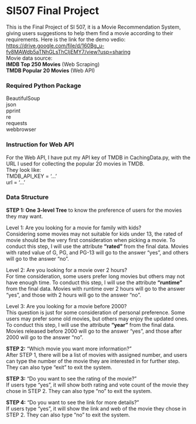 # SI507 Final Project
This is the Final Project of SI 507, it is a Movie Recommendation System, giving users suggestions to help them find a movie according to their requirements. Here is the link for the demo vedio: https://drive.google.com/file/d/160Bg_u-fv8MAWdb5aTNhGLsThCIjEMY7/view?usp=sharing <br>
Movie data source: <br>
**IMDB Top 250 Movies** (Web Scraping) <br>
**TMDB Popular 20 Movies** (Web API)

### Required Python Package
BeautifulSoup <br>
json <br>
pprint <br>
re <br>
requests <br>
webbrowser 

### Instruction for Web API
For the Web API, I have put my API key of TMDB in CachingData.py, with the URL I used for collecting the popular 20 movies in TMDB. <br>
They look like: <br>
TMDB_API_KEY = ‘…’ <br>
url = ‘…’

### Data Structure
**STEP 1: One 3-level Tree** to know the preference of users for the movies they may want. <br>

Level 1: Are you looking for a movie for family with kids? <br>
Considering some movies may not suitable for kids under 13, the rated of movie should be the very first consideration when picking a movie. To conduct this step, I will use the attribute **“rated”** from the final data. Movies with rated value of G, PG, and PG-13 will go to the answer “yes”, and others will go to the answer “no”. <br>

Level 2: Are you looking for a movie over 2 hours? <br>
For time consideration, some users prefer long movies but others may not have enough time. To conduct this step, I will use the attribute **“runtime”** from the final data. Movies with runtime over 2 hours will go to the answer “yes”, and those with 2 hours will go to the answer “no”. <br>

Level 3: Are you looking for a movie before 2000? <br>
This question is just for some consideration of personal preference. Some users may prefer some old movies, but others may enjoy the updated ones. To conduct this step, I will use the attribute **“year”** from the final data. Movies released before 2000 will go to the answer “yes”, and those after 2000 will go to the answer “no”.

**STEP 2:** “Which movie you want more information?” <br>
After STEP 1, there will be a list of movies with assigned number, and users can type the number of the movie they are interested in for further step. They can also type “exit” to exit the system. <br>

**STEP 3:** “Do you want to see the rating of the movie?” <br>
If users type “yes”, it will show both rating and vote count of the movie they chose in STEP 2. They can also type “no” to exit the system. <br>

**STEP 4:** “Do you want to see the link for more details?” <br>
If users type “yes”, it will show the link and web of the movie they chose in STEP 2. They can also type “no” to exit the system. <br>





